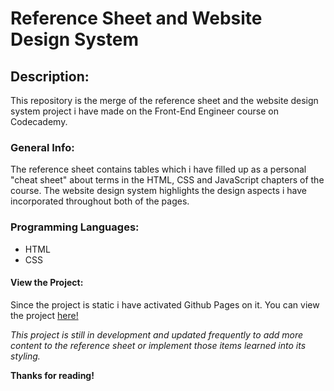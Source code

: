 # Reference Sheet and Website Design System

## Description:

This repository is the merge of the reference sheet and the website design system project i have made on the Front-End Engineer course on Codecademy.


### General Info:

The reference sheet contains tables which i have filled up as a personal "cheat sheet" about terms in the HTML, CSS and JavaScript chapters of the course.
The website design system highlights the design aspects i have incorporated throughout both of the pages.


### Programming Languages:

+ HTML
+ CSS

#### View the Project:

Since the project is static i have activated Github Pages on it. You can view the project [here!](https://smolmies.github.io/reference-sheet-and-design/) 

*This project is still in development and updated frequently to add more content to the reference sheet or implement those items learned into its styling.*

**Thanks for reading!**
